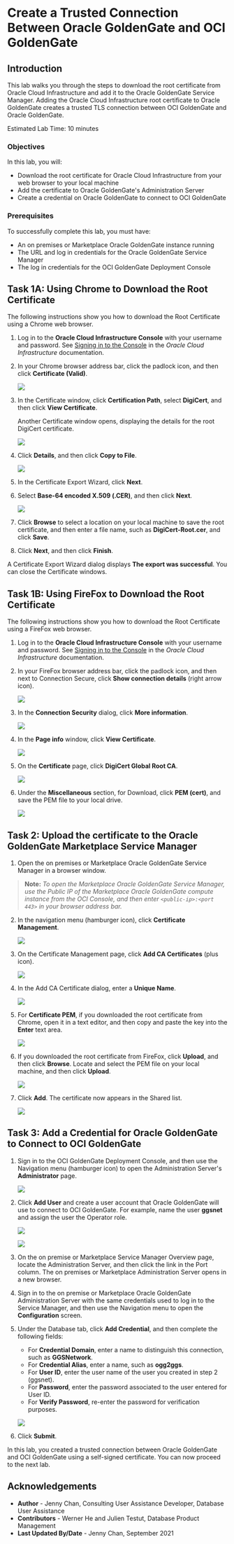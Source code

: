 # Create a Trusted Connection Between Oracle GoldenGate and OCI GoldenGate

## Introduction

This lab walks you through the steps to download the root certificate from Oracle Cloud Infrastructure and add it to the Oracle GoldenGate Service Manager. Adding the Oracle Cloud Infrastructure root certificate to Oracle GoldenGate creates a trusted TLS connection between OCI GoldenGate and Oracle GoldenGate.

Estimated Lab Time: 10 minutes

### Objectives

In this lab, you will:

* Download the root certificate for Oracle Cloud Infrastructure from your web browser to your local machine
* Add the certificate to Oracle GoldenGate's Administration Server
* Create a credential on Oracle GoldenGate to connect to OCI GoldenGate

### Prerequisites

To successfully complete this lab, you must have:

* An on premises or Marketplace Oracle GoldenGate instance running
* The URL and log in credentials for the Oracle GoldenGate Service Manager
* The log in credentials for the OCI GoldenGate Deployment Console

## Task 1A: Using Chrome to Download the Root Certificate

The following instructions show you how to download the Root Certificate using a Chrome web browser.

1.  Log in to the **Oracle Cloud Infrastructure Console** with your username and password. See [Signing in to the Console](https://docs.cloud.oracle.com/en-us/iaas/Content/GSG/Tasks/signingin.htm) in the *Oracle Cloud Infrastructure* documentation.

2.  In your Chrome browser address bar, click the padlock icon, and then click **Certificate (Valid)**.

    ![](images/01-04-certificate.png " ")

3.  In the Certificate window, click **Certification Path**, select **DigiCert**, and then click **View Certificate**.

    Another Certificate window opens, displaying the details for the root DigiCert certificate.

    ![](images/01-04-digicert.png " ")

4.  Click **Details**, and then click **Copy to File**.

    ![](images/01-05.png " ")

5.  In the Certificate Export Wizard, click **Next**.

6.  Select **Base-64 encoded X.509 (.CER)**, and then click **Next**.

    ![](images/01-07.png " ")

7.  Click **Browse** to select a location on your local machine to save the root certificate, and then enter a file name, such as **DigiCert-Root.cer**, and click **Save**.

8.  Click **Next**, and then click **Finish**.

A Certificate Export Wizard dialog displays **The export was successful**. You can close the Certificate windows.

## Task 1B: Using FireFox to Download the Root Certificate

The following instructions show you how to download the Root Certificate using a FireFox web browser.

1.  Log in to the **Oracle Cloud Infrastructure Console** with your username and password. See [Signing in to the Console](https://docs.cloud.oracle.com/en-us/iaas/Content/GSG/Tasks/signingin.htm) in the *Oracle Cloud Infrastructure* documentation.

2.  In your FireFox browser address bar, click the padlock icon, and then next to Connection Secure, click **Show connection details** (right arrow icon).

    ![](images/01b-02.png " ")

3.  In the **Connection Security** dialog, click **More information**.

    ![](images/01b-03.png " ")

4.  In the **Page info** window, click **View Certificate**.

    ![](images/01b-04.png " ")

5.  On the **Certificate** page, click **DigiCert Global Root CA**.

    ![](images/01b-05.png " ")

6.  Under the **Miscellaneous** section, for Download, click **PEM (cert)**, and save the PEM file to your local drive.

    ![](images/01b-06.png " ")

## Task 2: Upload the certificate to the Oracle GoldenGate Marketplace Service Manager

1.  Open the on premises or Marketplace Oracle GoldenGate Service Manager in a browser window.

> **Note:** *To open the Marketplace Oracle GoldenGate Service Manager, use the Public IP of the Marketplace Oracle GoldenGate compute instance from the OCI Console, and then enter `<public-ip>:<port 443>` in your browser address bar.*

2.  In the navigation menu (hamburger icon), click **Certificate Management**.

    ![](images/02-01-certmgmt.png " ")

3.  On the Certificate Management page, click **Add CA Certificates** (plus icon).

    ![](images/02-03-addcert.png " ")

4.  In the Add CA Certificate dialog, enter a **Unique Name**.

    ![](images/02-04-addcertdialog.png " ")

5.  For **Certificate PEM**, if you downloaded the root certificate from Chrome, open it in a text editor, and then copy and paste the key into the **Enter** text area.

    ![](images/02-05-entercert.png " ")

6.  If you downloaded the root certificate from FireFox, click **Upload**, and then click **Browse**. Locate and select the PEM file on your local machine, and then click **Upload**.

    ![](images/02-06-uploadcert.png " ")

7.  Click **Add**.  The certificate now appears in the Shared list.

    ![](images/02-07-certlist.png " ")

## Task 3: Add a Credential for Oracle GoldenGate to Connect to OCI GoldenGate

1.  Sign in to the OCI GoldenGate Deployment Console, and then use the Navigation menu (hamburger icon) to open the Administration Server's **Administrator** page.

    ![](images/03-01.png " ")

2.  Click **Add User** and create a user account that Oracle GoldenGate will use to connect to OCI GoldenGate. For example, name the user **ggsnet** and assign the user the Operator role.

    ![](images/03-02.png " ")

    ![](images/03-02b.png " ")

3.  On the on premise or Marketplace Service Manager Overview page, locate the Administration Server, and then click the link in the Port column. The on premises or Marketplace Administration Server opens in a new browser.

4.  Sign in to the on premise or Marketplace Oracle GoldenGate Administration Server with the same credentials used to log in to the Service Manager, and then use the Navigation menu to open the **Configuration** screen.

5.  Under the Database tab, click **Add Credential**, and then complete the following fields:

    * For **Credential Domain**, enter a name to distinguish this connection, such as **GGSNetwork**.
    * For **Credential Alias**,  enter a name, such as **ogg2ggs**.
    * For **User ID**, enter the user name of the user you created in step 2 (ggsnet).
    * For **Password**, enter the password associated to the user entered for User ID.
    * For **Verify Password**, re-enter the password for verification purposes.

    ![](images/03-04.png " ")

6.  Click **Submit**.

In this lab, you created a trusted connection between Oracle GoldenGate and OCI GoldenGate using a self-signed certificate. You can now proceed to the next lab.

## Acknowledgements
* **Author** - Jenny Chan, Consulting User Assistance Developer, Database User Assistance
* **Contributors** -  Werner He and Julien Testut, Database Product Management
* **Last Updated By/Date** - Jenny Chan, September 2021
